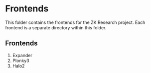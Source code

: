# Frontends

This folder contains the frontends for the ZK Research project. Each frontend is a separate directory within this folder.

## Frontends
1. Expander 
2. Plonky3 
3. Halo2